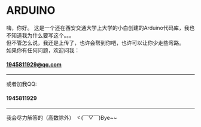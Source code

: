 # ARDUINO
 嗨，你好。
 这是一个还在西安交通大学上大学的小白创建的Arduino代码库，我也不知道我为什么要写这个。。。  
 但不管怎么说，我还是上传了，也许会帮到你吧，也许可以让你少走些弯路。  
 如果你有任何问题，欢迎问我：
 #### 1945811929@qq.com 
 ---------------------------
 或者加我QQ:
 #### 1945811929
 -------------------------------
 我会尽力解答的（高数除外）
 ヾ(￣▽￣)Bye~~
 
 
